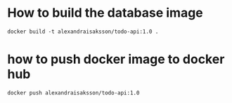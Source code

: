 # How to build the database image

    docker build -t alexandraisaksson/todo-api:1.0 .

# how to push docker image to docker hub

    docker push alexandraisaksson/todo-api:1.0